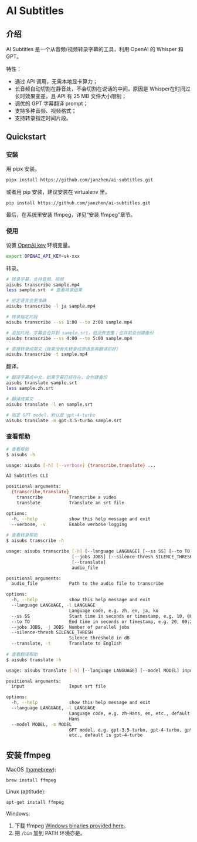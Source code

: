 # AI Subtitles

## 介绍

AI Subtitles 是一个从音频/视频转录字幕的工具，利用 OpenAI 的 Whisper 和 GPT。

特性：

* 通过 API 调用，无需本地显卡算力；
* 长音频自动切割在静音处，不会切割在说话的中间，原因是 Whisper在时间过长时效果变差，且 API 有 25 MB 文件大小限制；
* 调优的 GPT 字幕翻译 prompt；
* 支持多种音频、视频格式；
* 支持转录指定时间片段。

## Quickstart

### 安装

用 pipx 安装。

```sh
pipx install https://github.com/janzhen/ai-subtitles.git
```

或者用 pip 安装，建议安装在 virtualenv 里。

```
pip install https://github.com/janzhen/ai-subtitles.git
```

最后，在系统里安装 ffmpeg，详见“安装 ffmpeg”章节。

### 使用

设置 [OpenAI key](https://platform.openai.com/api-keys) 环境变量。

```sh
export OPENAI_API_KEY=sk-xxx
```

转录。

```sh
# 转录字幕，支持音频、视频
aisubs transcribe sample.mp4
less sample.srt  # 查看转录结果

# 给定语言会更准确
aisubs transcribe -l ja sample.mp4

# 转录指定片段
aisubs transcribe --ss 1:00 --to 2:00 sample.mp4

# 追加片段，字幕会合并到 sample.srt，但没有去重；合并前会创建备份
aisubs transcribe --ss 4:00 --to 5:00 sample.mp4

# 直接转录成英文（效果没有先转录成原语言再翻译的好）
aisubs transcribe -t sample.mp4
```

翻译。

```sh
# 翻译字幕成中文，如果字幕已经存在，会创建备份
aisubs translate sample.srt
less sample.zh.srt

# 翻译成英文
aisubs translate -l en sample.srt

# 指定 GPT model，默认是 gpt-4-turbo
aisubs translate -m gpt-3.5-turbo sample.srt
```

### 查看帮助

```sh
# 查看帮助
$ aisubs -h

usage: aisubs [-h] [--verbose] {transcribe,translate} ...

AI Subtitles CLI

positional arguments:
  {transcribe,translate}
    transcribe          Transcribe a video
    translate           Translate an srt file

options:
  -h, --help            show this help message and exit
  --verbose, -v         Enable verbose logging
  
# 查看转录帮助
$ aisubs transcribe -h

usage: aisubs transcribe [-h] [--language LANGUAGE] [--ss SS] [--to TO]
                         [--jobs JOBS] [--silence-thresh SILENCE_THRESH]
                         [--translate]
                         audio_file

positional arguments:
  audio_file            Path to the audio file to transcribe

options:
  -h, --help            show this help message and exit
  --language LANGUAGE, -l LANGUAGE
                        Language code, e.g. zh, en, ja, ko
  --ss SS               Start time in seconds or timestamp, e.g. 10, 00:10
  --to TO               End time in seconds or timestamp, e.g. 20, 00:20
  --jobs JOBS, -j JOBS  Number of parallel jobs
  --silence-thresh SILENCE_THRESH
                        Silence threshold in dB
  --translate, -t       Translate to English
  
# 查看翻译帮助
$ aisubs translate -h

usage: aisubs translate [-h] [--language LANGUAGE] [--model MODEL] input

positional arguments:
  input                 Input srt file

options:
  -h, --help            show this help message and exit
  --language LANGUAGE, -l LANGUAGE
                        Language code, e.g. zh-Hans, en, etc., default is zh-
                        Hans
  --model MODEL, -m MODEL
                        GPT model, e.g. gpt-3.5-turbo, gpt-4-turbo, gpt-4,
                        etc., default is gpt-4-turbo

```



## 安装 ffmpeg

MacOS ([homebrew](http://brew.sh)):

```bash
brew install ffmpeg
```

Linux (aptitude):

```bash
apt-get install ffmpeg
```

Windows:

1. 下载 ffmpeg [Windows binaries provided here](https://www.gyan.dev/ffmpeg/builds/)。
2. 把 `/bin` 加到 PATH 环境亦是。